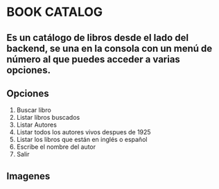 # BOOK CATALOG

## Es un catálogo de libros desde el lado del backend, se una en la consola con un menú de número al que puedes acceder a varias opciones.


## Opciones

1. Buscar libro
2. Listar libros buscados
3. Listar Autores
4. Listar todos los autores vivos despues de 1925
5. Listar los libros que están en inglés o español
6. Escribe el nombre del autor
0. Salir

## Imagenes
